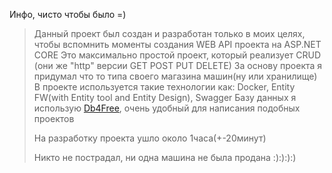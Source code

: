 Инфо, чисто чтобы было =)
>Данный проект был создан и разработан только в моих целях, чтобы вспомнить моменты создания WEB API проекта на ASP.NET CORE
Это максимально простой проект, который реализует CRUD (они же "http" версии GET POST PUT DELETE)
>За основу проекта я придумал что то типа своего магазина машин(ну или хранилище)
>В проекте используется такие технологии как: Docker, Entity FW(with Entity tool and Entity Design), Swagger
>Базу данных я использую [Db4Free](https://breakdance.github.io/breakdance/), очень удобный для написания подобных проектов
>
>На разработку проекта ушло около 1часа(+-20минут)
>
>Никто не пострадал, ни одна машина не была продана :):):):)
